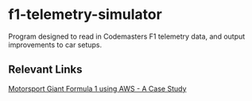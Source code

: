 # f1-telemetry-simulator
Program designed to read in Codemasters F1 telemetry data, and output improvements to car setups.

## Relevant Links

[Motorsport Giant Formula 1 using AWS - A Case Study](https://www.linkedin.com/pulse/motorsport-giant-formula-1-using-aws-case-study-archishman-ghosh)

